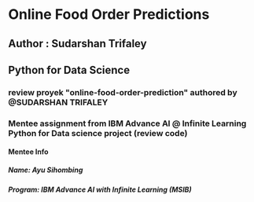 # Online Food Order Predictions
## Author : Sudarshan Trifaley
## Python for Data Science
### review proyek "online-food-order-prediction" authored by @SUDARSHAN TRIFALEY
### Mentee assignment from IBM Advance Al @ Infinite Learning Python for Data science project (review code)
#### Mentee Info
##### Name: Ayu Sihombing
##### Program: IBM Advance AI with Infinite Learning (MSIB)

